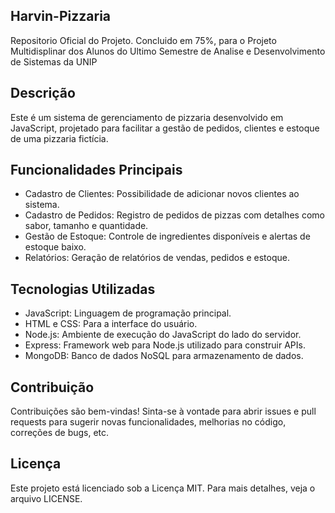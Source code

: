 ## Harvin-Pizzaria
Repositorio Oficial do Projeto. Concluido em 75%, para o Projeto Multidisplinar dos Alunos do Ultimo Semestre de Analise e Desenvolvimento de Sistemas da UNIP

## Descrição
Este é um sistema de gerenciamento de pizzaria desenvolvido em JavaScript, projetado para facilitar a gestão de pedidos, clientes e estoque de uma pizzaria fictícia.

## Funcionalidades Principais
- Cadastro de Clientes: Possibilidade de adicionar novos clientes ao sistema.
- Cadastro de Pedidos: Registro de pedidos de pizzas com detalhes como sabor, tamanho e quantidade.
- Gestão de Estoque: Controle de ingredientes disponíveis e alertas de estoque baixo.
- Relatórios: Geração de relatórios de vendas, pedidos e estoque.

## Tecnologias Utilizadas
- JavaScript: Linguagem de programação principal.
- HTML e CSS: Para a interface do usuário.
- Node.js: Ambiente de execução do JavaScript do lado do servidor.
- Express: Framework web para Node.js utilizado para construir APIs.
- MongoDB: Banco de dados NoSQL para armazenamento de dados.

## Contribuição
Contribuições são bem-vindas! Sinta-se à vontade para abrir issues e pull requests para sugerir novas funcionalidades, melhorias no código, correções de bugs, etc.

## Licença
Este projeto está licenciado sob a Licença MIT. Para mais detalhes, veja o arquivo LICENSE.

